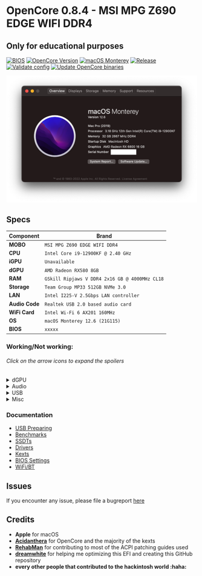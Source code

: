 # OpenCore 0.8.4 - MSI MPG Z690 EDGE WIFI DDR4

## Only for educational purposes

[![BIOS](https://img.shields.io/badge/BIOS-xxxx-important.svg)](https://www.msi.com/Motherboard/MPG-Z690-EDGE-WIFI-DDR4/supports)
[![OpenCore Version](https://img.shields.io/badge/OpenCore-0.8.4-cyan.svg)](https://github.com/acidanthera/OpenCorePkg/releases/latest)
[![macOS Monterey](https://img.shields.io/badge/macOS-12.6%20(21G115)-white.svg)](https://www.apple.com/macos/monterey/)
[![Release](https://img.shields.io/badge/Download-latest-success.svg)](https://github.com/relaybit/hackintosh/releases/latest)
[![Validate config](https://github.com/relaybit/hackintosh/actions/workflows/ocvalidate.yml/badge.svg)](https://github.com/relaybit/hackintosh/actions/workflows/ocvalidate.yml)
[![Update OpenCore binaries](https://github.com/relaybit/hackintosh/actions/workflows/update_oc.yml/badge.svg)](https://github.com/relaybit/hackintosh/actions/workflows/update_oc.yml)

![About this Mac](.assets/docs/about_this_mac.png)

## Specs

| Component      | Brand                                          |
|----------------|------------------------------------------------|
| **MOBO**       | `MSI MPG Z690 EDGE WIFI DDR4`                  |
| **CPU**        | `Intel Core i9-12900KF @ 2.40 GHz`             |
| **iGPU**       | `Unavailable`                                  |
| **dGPU**       | `AMD Radeon RX580 8GB`                         |
| **RAM**        | `GSkill Ripjaws V DDR4 2x16 GB @ 4000MHz CL18` |
| **Storage**    | `Team Group MP33 512GB NVMe 3.0`               |
| **LAN**        | `Intel I225-V 2.5Gbps LAN controller`          |
| **Audio Code** | `Realtek USB 2.0 based audio card`             |
| **WiFi Card**  | `Intel Wi-Fi 6 AX201 160MHz`                   |
| **OS**         | `macOS Monterey 12.6 (21G115)`                 |
| **BIOS**       | `xxxxx`                                        |


### Working/Not working:

###### Click on the arrow icons to expand the spoilers

<details>
<summary>dGPU</summary>

- [x] HDMI and DP outputs
- [x] H264 & HEVC encoding/decoding
</details>

<details>
<summary>Audio</summary>

- [x] Internal Speakers
- [x] Internal Microphone
</details>

<details>
<summary>USB</summary>

- [x] All USB ports working and mapped
</details>

<details>
<summary>Misc</summary>
  
- [x] SpeedStep with rebuilt topology
- [x] Sleep/Wake using both `hibernatemode` `0`
- [x] Wi-Fi/BT 5.0 `Intel Wi-Fi 6 AX201 160MHz` module
- [x] SATA/NVMe PCIe Gen3x4 on M.2 slot
- [x] Native NVRAM support
- [x] Recovery (macOS) boot from OpenCore
- [x] Windows 10/Linux boot from OpenCore
</details>

### Documentation

- [USB Preparing](/Docs/usb_preparation/README.md)
- [Benchmarks](/Docs/README.md#benchmarks)
- [SSDTs](/Docs/README#ssdt)
- [Drivers](/Docs/README#drivers)
- [Kexts](/Docs/Kexts.md)
- [BIOS Settings](/Docs/BIOS/README.md)
- [WiFi/BT](/Docs/wifi_and_bt/README.md)

## Issues

If you encounter any issue, please file a bugreport [here](https://github.com/relaybit/hackintosh/issues/new?assignees=realybit&labels=bug&template=generic.md&title=)

## Credits

* **Apple** for macOS
* [**Acidanthera**](https://github.com/acidanthera) for OpenCore and the majority of the kexts
* [**RehabMan**](https://github.com/RehabMan) for contributing to most of the ACPI patching guides used
* [**dreamwhite**](https://github.com/dreamwhite) for helping me optimizing this EFI and creating this GitHub repository
* **every other people that contributed to the hackintosh world :haha:**